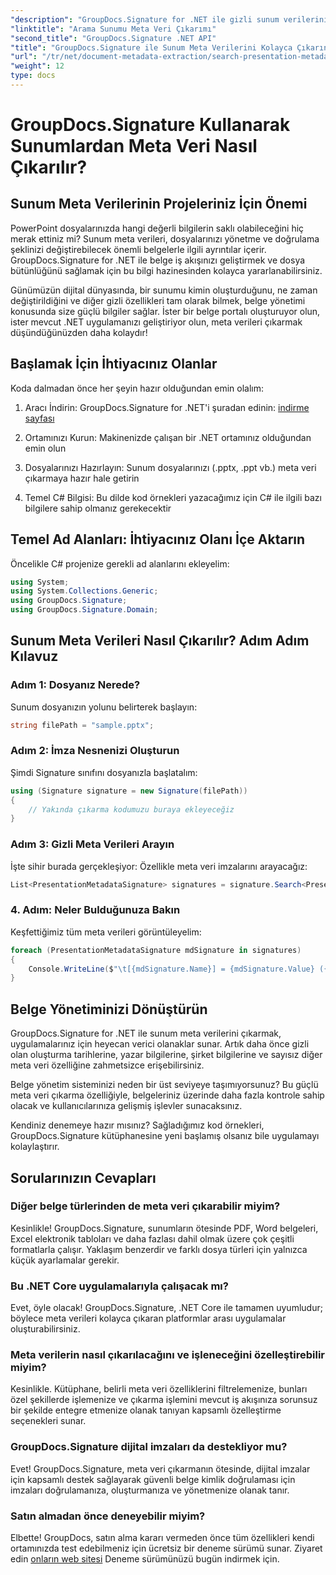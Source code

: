 ```yaml
---
"description": "GroupDocs.Signature for .NET ile gizli sunum verilerinizin kilidini açın. Belge yönetim sisteminizi kolaylaştırmak için meta verileri nasıl çıkaracağınızı ve kullanacağınızı öğrenin."
"linktitle": "Arama Sunumu Meta Veri Çıkarımı"
"second_title": "GroupDocs.Signature .NET API"
"title": "GroupDocs.Signature ile Sunum Meta Verilerini Kolayca Çıkarın"
"url": "/tr/net/document-metadata-extraction/search-presentation-metadata-extraction/"
"weight": 12
type: docs
---
```

# GroupDocs.Signature Kullanarak Sunumlardan Meta Veri Nasıl Çıkarılır?

## Sunum Meta Verilerinin Projeleriniz İçin Önemi

PowerPoint dosyalarınızda hangi değerli bilgilerin saklı olabileceğini hiç merak ettiniz mi? Sunum meta verileri, dosyalarınızı yönetme ve doğrulama şeklinizi değiştirebilecek önemli belgelerle ilgili ayrıntılar içerir. GroupDocs.Signature for .NET ile belge iş akışınızı geliştirmek ve dosya bütünlüğünü sağlamak için bu bilgi hazinesinden kolayca yararlanabilirsiniz.

Günümüzün dijital dünyasında, bir sunumu kimin oluşturduğunu, ne zaman değiştirildiğini ve diğer gizli özellikleri tam olarak bilmek, belge yönetimi konusunda size güçlü bilgiler sağlar. İster bir belge portalı oluşturuyor olun, ister mevcut .NET uygulamanızı geliştiriyor olun, meta verileri çıkarmak düşündüğünüzden daha kolaydır!

## Başlamak İçin İhtiyacınız Olanlar

Koda dalmadan önce her şeyin hazır olduğundan emin olalım:

1. Aracı İndirin: GroupDocs.Signature for .NET'i şuradan edinin: [indirme sayfası](https://releases.groupdocs.com/signature/net/)
   
2. Ortamınızı Kurun: Makinenizde çalışan bir .NET ortamınız olduğundan emin olun
   
3. Dosyalarınızı Hazırlayın: Sunum dosyalarınızı (.pptx, .ppt vb.) meta veri çıkarmaya hazır hale getirin
   
4. Temel C# Bilgisi: Bu dilde kod örnekleri yazacağımız için C# ile ilgili bazı bilgilere sahip olmanız gerekecektir

## Temel Ad Alanları: İhtiyacınız Olanı İçe Aktarın

Öncelikle C# projenize gerekli ad alanlarını ekleyelim:

```csharp
using System;
using System.Collections.Generic;
using GroupDocs.Signature;
using GroupDocs.Signature.Domain;
```

## Sunum Meta Verileri Nasıl Çıkarılır? Adım Adım Kılavuz

### Adım 1: Dosyanız Nerede?

Sunum dosyanızın yolunu belirterek başlayın:

```csharp
string filePath = "sample.pptx";
```

### Adım 2: İmza Nesnenizi Oluşturun

Şimdi Signature sınıfını dosyanızla başlatalım:

```csharp
using (Signature signature = new Signature(filePath))
{
    // Yakında çıkarma kodumuzu buraya ekleyeceğiz
}
```

### Adım 3: Gizli Meta Verileri Arayın

İşte sihir burada gerçekleşiyor: Özellikle meta veri imzalarını arayacağız:

```csharp
List<PresentationMetadataSignature> signatures = signature.Search<PresentationMetadataSignature>(SignatureType.Metadata);
```

### 4. Adım: Neler Bulduğunuza Bakın

Keşfettiğimiz tüm meta verileri görüntüleyelim:

```csharp
foreach (PresentationMetadataSignature mdSignature in signatures)
{
    Console.WriteLine($"\t[{mdSignature.Name}] = {mdSignature.Value} ({mdSignature.Type})");
}
```

## Belge Yönetiminizi Dönüştürün

GroupDocs.Signature for .NET ile sunum meta verilerini çıkarmak, uygulamalarınız için heyecan verici olanaklar sunar. Artık daha önce gizli olan oluşturma tarihlerine, yazar bilgilerine, şirket bilgilerine ve sayısız diğer meta veri özelliğine zahmetsizce erişebilirsiniz.

Belge yönetim sisteminizi neden bir üst seviyeye taşımıyorsunuz? Bu güçlü meta veri çıkarma özelliğiyle, belgeleriniz üzerinde daha fazla kontrole sahip olacak ve kullanıcılarınıza gelişmiş işlevler sunacaksınız.

Kendiniz denemeye hazır mısınız? Sağladığımız kod örnekleri, GroupDocs.Signature kütüphanesine yeni başlamış olsanız bile uygulamayı kolaylaştırır.

## Sorularınızın Cevapları

### Diğer belge türlerinden de meta veri çıkarabilir miyim?

Kesinlikle! GroupDocs.Signature, sunumların ötesinde PDF, Word belgeleri, Excel elektronik tabloları ve daha fazlası dahil olmak üzere çok çeşitli formatlarla çalışır. Yaklaşım benzerdir ve farklı dosya türleri için yalnızca küçük ayarlamalar gerekir.

### Bu .NET Core uygulamalarıyla çalışacak mı?

Evet, öyle olacak! GroupDocs.Signature, .NET Core ile tamamen uyumludur; böylece meta verileri kolayca çıkaran platformlar arası uygulamalar oluşturabilirsiniz.

### Meta verilerin nasıl çıkarılacağını ve işleneceğini özelleştirebilir miyim?

Kesinlikle. Kütüphane, belirli meta veri özelliklerini filtrelemenize, bunları özel şekillerde işlemenize ve çıkarma işlemini mevcut iş akışınıza sorunsuz bir şekilde entegre etmenize olanak tanıyan kapsamlı özelleştirme seçenekleri sunar.

### GroupDocs.Signature dijital imzaları da destekliyor mu?

Evet! GroupDocs.Signature, meta veri çıkarmanın ötesinde, dijital imzalar için kapsamlı destek sağlayarak güvenli belge kimlik doğrulaması için imzaları doğrulamanıza, oluşturmanıza ve yönetmenize olanak tanır.

### Satın almadan önce deneyebilir miyim?

Elbette! GroupDocs, satın alma kararı vermeden önce tüm özellikleri kendi ortamınızda test edebilmeniz için ücretsiz bir deneme sürümü sunar. Ziyaret edin [onların web sitesi](https://releases.groupdocs.com/) Deneme sürümünüzü bugün indirmek için.